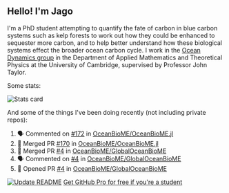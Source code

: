 ## Hello! I'm Jago

I'm a PhD student attempting to quantify the fate of carbon in blue carbon systems such as kelp forests to work out how they could be enhanced to sequester more carbon, and to help better understand how these biological systems effect the broader ocean carbon cycle. I work in the <a href="https://www.damtp.cam.ac.uk/user/jrt51/" class="emph">Ocean Dynamics group</a> in the Department of Applied Mathematics and Theoretical Physics at the University of Cambridge, supervised by Professor John Taylor.

Some stats:
<!--
![](https://raw.githubusercontent.com/jagoosw/jagoosw/main/profile-summary-card-output/nord_dark/0-profile-details.svg)
![](https://raw.githubusercontent.com/jagoosw/jagoosw/main/profile-summary-card-output/nord_dark/3-stats.svg)
![](https://raw.githubusercontent.com/jagoosw/jagoosw/main/profile-summary-card-output/nord_dark/4-productive-time.svg)
-->
![Stats card](https://github-readme-stats.vercel.app/api?username=jagoosw&count_private=true&show_icons=true&theme=transparent&hide_title=true&rank_icon=percentile&show=reviews)

And some of the things I've been doing recently (not including private repos):
<!--START_SECTION:activity-->
1. 🗣 Commented on [#172](https://github.com/OceanBioME/OceanBioME.jl/pull/172#issuecomment-2025441464) in [OceanBioME/OceanBioME.jl](https://github.com/OceanBioME/OceanBioME.jl)
2. 🎉 Merged PR [#170](https://github.com/OceanBioME/OceanBioME.jl/pull/170) in [OceanBioME/OceanBioME.jl](https://github.com/OceanBioME/OceanBioME.jl)
3. 🎉 Merged PR [#4](https://github.com/OceanBioME/GlobalOceanBioME/pull/4) in [OceanBioME/GlobalOceanBioME](https://github.com/OceanBioME/GlobalOceanBioME)
4. 🗣 Commented on [#4](https://github.com/OceanBioME/GlobalOceanBioME/pull/4#issuecomment-2021131874) in [OceanBioME/GlobalOceanBioME](https://github.com/OceanBioME/GlobalOceanBioME)
5. 💪 Opened PR [#4](https://github.com/OceanBioME/GlobalOceanBioME/pull/4) in [OceanBioME/GlobalOceanBioME](https://github.com/OceanBioME/GlobalOceanBioME)
<!--END_SECTION:activity-->


[![Update README](https://github.com/jagoosw/jagoosw/actions/workflows/update-readme.yml/badge.svg)](https://github.com/jagoosw/jagoosw/actions/workflows/update-readme.yml)
[Get GitHub Pro for free if you're a student](https://education.github.com/pack)

